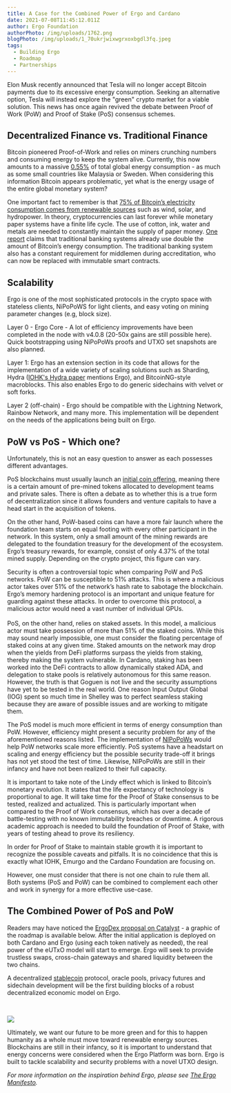 ```yaml
---
title: A Case for the Combined Power of Ergo and Cardano
date: 2021-07-08T11:45:12.011Z
author: Ergo Foundation
authorPhoto: /img/uploads/1762.png
blogPhoto: /img/uploads/1_70ukrjwixwgrxoxbgdl3fq.jpeg
tags:
  - Building Ergo
  - Roadmap
  - Partnerships
---
```

<!--StartFragment-->



Elon Musk recently announced that Tesla will no longer accept Bitcoin payments due to its excessive energy consumption. Seeking an alternative option, Tesla will instead explore the "green" crypto market for a viable solution. This news has once again revived the debate between Proof of Work (PoW) and Proof of Stake (PoS) consensus schemes.

## Decentralized Finance vs. Traditional Finance



Bitcoin pioneered Proof-of-Work and relies on miners crunching numbers and consuming energy to keep the system alive. Currently, this now amounts to a massive [0.55%](https://cbeci.org/cbeci/comparisons) of total global energy consumption - as much as some small countries like Malaysia or Sweden. When considering this information Bitcoin appears problematic, yet what is the energy usage of the entire global monetary system?



One important fact to remember is that [75% of Bitcoin’s electricity consumption comes from renewable sources](https://www.ledger.com/energy-consumption-crypto-vs-fiat) such as wind, solar, and hydropower. In theory, cryptocurrencies can last forever while monetary paper systems have a finite life cycle. The use of cotton, ink, water and metals are needed to constantly maintain the supply of paper money. [One report](https://docsend.com/view/adwmdeeyfvqwecj2) claims that traditional banking systems already use double the amount of Bitcoin’s energy consumption. The traditional banking system also has a constant requirement for middlemen during accreditation, who can now be replaced with immutable smart contracts.



## Scalability



Ergo is one of the most sophisticated protocols in the crypto space with stateless clients, NiPoPoWS for light clients, and easy voting on mining parameter changes (e.g, block size).

Layer 0 - Ergo Core - A lot of efficiency improvements have been completed in the node with v4.0.8 (20-50x gains are still possible here). Quick bootstrapping using NiPoPoWs proofs and UTXO set snapshots are also planned.

Layer 1: Ergo has an extension section in its code that allows for the implementation of a wide variety of scaling solutions such as Sharding, Hydra ([IOHK's Hydra paper](https://iohk.io/en/research/library/papers/hydrafast-isomorphic-state-channels/) mentions Ergo), and BitcoinNG-style macroblocks. This also enables Ergo to do generic sidechains with velvet or soft forks.

Layer 2 (off-chain) - Ergo should be compatible with the Lightning Network, Rainbow Network, and many more. This implementation will be dependent on the needs of the applications being built on Ergo.



## PoW vs PoS - Which one?



Unfortunately, this is not an easy question to answer as each possesses different advantages. 



PoS blockchains must usually launch an [initial coin offering](https://www.investopedia.com/terms/i/initial-coin-offering-ico.asp), meaning there is a certain amount of pre-mined tokens allocated to development teams and private sales. There is often a debate as to whether this is a true form of decentralization since it allows founders and venture capitals to have a head start in the acquisition of tokens. 



On the other hand, PoW-based coins can have a more fair launch where the foundation team starts on equal footing with every other participant in the network. In this system, only a small amount of the mining rewards are delegated to the foundation treasury for the development of the ecosystem. Ergo’s treasury rewards, for example, consist of only 4.37% of the total mined supply. Depending on the crypto project, this figure can vary.



Security is often a controversial topic when comparing PoW and PoS networks. PoW can be susceptible to 51% attacks. This is where a malicious actor takes over 51% of the network’s hash rate to sabotage the blockchain. Ergo’s memory hardening protocol is an important and unique feature for guarding against these attacks. In order to overcome this protocol, a malicious actor would need a vast number of individual GPUs.\
\
PoS, on the other hand, relies on staked assets. In this model, a malicious actor must take possession of more than 51% of the staked coins. While this may sound nearly impossible, one must consider the floating percentage of staked coins at any given time. Staked amounts on the network may drop when the yields from DeFi platforms surpass the yields from staking, thereby making the system vulnerable. In Cardano, staking has been worked into the DeFi contracts to allow dynamically staked ADA, and delegation to stake pools is relatively autonomous for this same reason. However, the truth is that Goguen is not live and the security assumptions have yet to be tested in the real world. One reason Input Output Global (IOG) spent so much time in Shelley was to perfect seamless staking because they are aware of possible issues and are working to mitigate them. 



The PoS model is much more efficient in terms of energy consumption than PoW. However, efficiency might present a security problem for any of the aforementioned reasons listed. The implementation of [NIPoPoWs](https://nipopows.com/) would help PoW networks scale more efficiently. PoS systems have a headstart on scaling and energy efficiency but the possible security trade-off it brings has not yet stood the test of time. Likewise, NIPoPoWs are still in their infancy and have not been realized to their full capacity.



It is important to take note of the Lindy effect which is linked to Bitcoin’s monetary evolution. It states that the life expectancy of technology is proportional to age. It will take time for the Proof of Stake consensus to be tested, realized and actualized. This is particularly important when compared to the Proof of Work consensus, which has over a decade of battle-testing with no known immutability breaches or downtime. A rigorous academic approach is needed to build the foundation of Proof of Stake, with years of testing ahead to prove its resiliency. 



In order for Proof of Stake to maintain stable growth it is important to recognize the possible caveats and pitfalls. It is no coincidence that this is exactly what IOHK, Emurgo and the Cardano Foundation are focusing on.



However, one must consider that there is not one chain to rule them all. Both systems (PoS and PoW) can be combined to complement each other and work in synergy for a more effective use-case.



## The Combined Power of PoS and PoW



Readers may have noticed the [ErgoDex proposal on Catalyst](https://cardano.ideascale.com/a/dtd/ErgoDex-Plutus-Port/352410-48088) - a graphic of the roadmap is available below. After the initial application is deployed on both Cardano and Ergo (using each token natively as needed), the real power of the eUTxO model will start to emerge. Ergo will seek to provide trustless swaps, cross-chain gateways and shared liquidity between the two chains. 



A decentralized [stablecoin](https://sigmausd.io/#/) protocol, oracle pools, privacy futures and sidechain development will be the first building blocks of a robust decentralized economic model on Ergo.



 

![](https://lh5.googleusercontent.com/KRHyU3LiETc9NYy506_YHFAoCueIFckMU9cwpLp5pyZrWAZ7sVQt07-elduUMAE7NF2H0sXHPrKQSQnMsHVIerN5fP9xxp_-ogoiLtRxY9Oc_-SNrC6v7ZokGYptG8SZETc2xWum)



Ultimately, we want our future to be more green and for this to happen humanity as a whole must move toward renewable energy sources. Blockchains are still in their infancy, so it is important to understand that energy concerns were considered when the Ergo Platform was born. Ergo is built to tackle scalability and security problems with a novel UTXO design.



*For more information on the inspiration behind Ergo, please see [The Ergo Manifesto](https://ergoplatform.org/en/blog/2021-04-26-the-ergo-manifesto/).*



<!--EndFragment-->